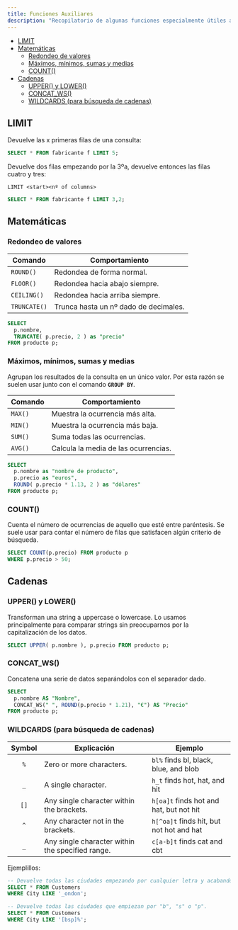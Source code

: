 ```yaml
---
title: Funciones Auxiliares
description: "Recopilatorio de algunas funciones especialmente útiles a la hora de construir consultas, principalmente funciones matemáticas y de cadenas."
---
```


- [LIMIT](#limit)
- [Matemáticas](#matemáticas)
  - [Redondeo de valores](#redondeo-de-valores)
  - [Máximos, mínimos, sumas y medias](#máximos-mínimos-sumas-y-medias)
  - [COUNT()](#count)
- [Cadenas](#cadenas)
  - [UPPER() y LOWER()](#upper-y-lower)
  - [CONCAT_WS()](#concat_ws)
  - [WILDCARDS (para búsqueda de cadenas)](#wildcards-para-búsqueda-de-cadenas)

## LIMIT

Devuelve las x primeras filas de una consulta:

``` sql
SELECT * FROM fabricante f LIMIT 5;
```

Devuelve dos filas empezando por la 3ºa, devuelve entonces las filas cuatro y tres:

`LIMIT <start><nº of columns>`

``` sql
SELECT * FROM fabricante f LIMIT 3,2;
```

## Matemáticas

### Redondeo de valores

| Comando      | Comportamiento                        |
| ------------ | ------------------------------------- |
| `ROUND()`    | Redondea de forma normal.             |
| `FLOOR()`    | Redondea hacia abajo siempre.         |
| `CEILING()`  | Redondea hacia arriba siempre.        |
| `TRUNCATE()` | Trunca hasta un nº dado de decimales. |

``` SQL
SELECT 
  p.nombre, 
  TRUNCATE( p.precio, 2 ) as "precio" 
FROM producto p;
```

### Máximos, mínimos, sumas y medias

Agrupan los resultados de la consulta en un único valor. Por esta razón se suelen usar junto con el comando **`GROUP BY`**.

| Comando | Comportamiento                       |
| ------- | ------------------------------------ |
| `MAX()` | Muestra la ocurrencia más alta.      |
| `MIN()` | Muestra la ocurrencia más baja.      |
| `SUM()` | Suma todas las ocurrencias.          |
| `AVG()` | Calcula la media de las ocurrencias. |

``` sql
SELECT 
  p.nombre as "nombre de producto", 
  p.precio as "euros", 
  ROUND( p.precio * 1.13, 2 ) as "dólares" 
FROM producto p;
```

### COUNT()

Cuenta el número de ocurrencias de aquello que esté entre paréntesis. Se suele usar para contar el número de filas que satisfacen algún criterio de búsqueda.

```sql
SELECT COUNT(p.precio) FROM producto p
WHERE p.precio > 50;
```

## Cadenas

### UPPER() y LOWER()

Transforman una string a uppercase o lowercase. Lo usamos principalmente para comparar strings sin preocuparnos por la capitalización de los datos.

``` sql
SELECT UPPER( p.nombre ), p.precio FROM producto p;
```

### CONCAT_WS()

Concatena una serie de datos separándolos con el separador
dado.

``` sql
SELECT 
  p.nombre AS "Nombre",
  CONCAT_WS(" ", ROUND(p.precio * 1.21), "€") AS "Precio" 
FROM producto p;
```

### WILDCARDS (para búsqueda de cadenas)

| Symbol | Explicación                                      | Ejemplo                                  |
| :----: | ------------------------------------------------ | ---------------------------------------- |
|  `%`   | Zero or more characters.                         | `bl%` finds bl, black, blue, and blob    |
|  `_`   | A single character.                              | `h_t` finds hot, hat, and hit            |
|  `[]`  | Any single character within the brackets.        | `h[oa]t` finds hot and hat, but not hit  |
|  `^`   | Any character not in the brackets.               | `h[^oa]t` finds hit, but not hot and hat |
|  `_`   | Any single character within the specified range. | `c[a-b]t` finds cat and cbt              |

Ejemplillos:

```sql
-- Devuelve todas las ciudades empezando por cualquier letra y acabando en "ondon".
SELECT * FROM Customers
WHERE City LIKE '_ondon';
```

```sql
-- Devuelve todas las ciudades que empiezan por "b", "s" o "p".
SELECT * FROM Customers
WHERE City LIKE '[bsp]%';
```
